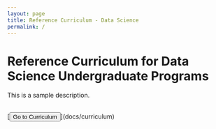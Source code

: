 ```yaml
---
layout: page
title: Reference Curriculum - Data Science
permalink: /
---
```


# Reference Curriculum for Data Science Undergraduate Programs
 
 This is a sample description.

 <br/>
[<button class="btn btn-primary">Go to Curriculum</button>](docs/curriculum)
